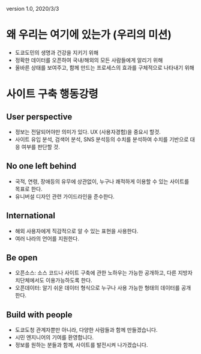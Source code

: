 version 1.0, 2020/3/3

# 왜 우리는 여기에 있는가 (우리의 미션)

- 도쿄도민의 생명과 건강을 지키기 위해
- 정확한 데이터를 오픈하여 국내/해외의 모든 사람들에게 알리기 위해
- 올바른 상태를 보여주고, 함께 만드는 프로세스의 효과를 구체적으로 나타내기 위해

# 사이트 구축 행동강령

## User perspective

- 정보는 전달되어야만 의미가 있다. UX (사용자경험)을 중요시 할것.
- 사이트 유입 분석, 검색어 분석, SNS 분석등의 수치를 분석하여 수치를 기반으로 대응 여부를 판단할 것.

## No one left behind

- 국적, 연령, 장애등의 유무에 상관없이, 누구나 쾌적하게 이용할 수 있는 사이트를 목표로 한다.
- 유니버설 디자인 관련 가이드라인을 준수한다.

## International

- 해외 사용자에게 직감적으로 알 수 있는 표현을 사용한다.
- 여러 나라의 언어를 지원한다.

## Be open

- 오픈소스: 소스 코드나 사이트 구축에 관한 노하우는 가능한 공개하고, 다른 지방자치단체에서도 이용가능하도록 한다.
- 오픈데이터: 알기 쉬운 데이터 형식으로 누구나 사용 가능한 형태의 데이터를 공개한다.

## Build with people

- 도쿄도청 관계자뿐만 아니라, 다양한 사람들과 함께 만들겠습니다.
- 시민 엔지니어의 기여를 환영합니다.
- 정보를 원하는 분들과 함께, 사이트를 발전시켜 나가겠습니다.
